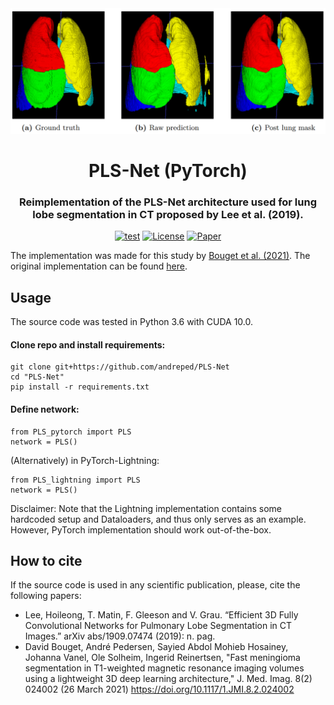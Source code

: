 <div align="center">
<img src="assets/hjelde2020lobe.png" width="800">
<h1 align="center">PLS-Net (PyTorch)</h1>
<h3 align="center">Reimplementation of the PLS-Net architecture used for lung lobe segmentation in CT proposed by Lee et al. (2019).</h3>

[![test](https://github.com/andreped/PLS-Net/actions/workflows/test.yml/badge.svg)](https://github.com/andreped/PLS-Net/actions/workflows/test.yml)
[![License](https://img.shields.io/badge/License-MIT-green.svg)](https://opensource.org/licenses/MIT)
[![Paper](https://zenodo.org/badge/DOI/10.1117/1.JMI.8.2.024002.svg)](https://doi.org/10.1117/1.JMI.8.2.024002)
</div>

The implementation was made for this study by [Bouget et al. (2021)](https://doi.org/10.1117/1.JMI.8.2.024002). The original implementation can be found [here](https://arxiv.org/abs/1909.07474).

## Usage

The source code was tested in Python 3.6 with CUDA 10.0.

#### Clone repo and install requirements:
```
git clone git+https://github.com/andreped/PLS-Net
cd "PLS-Net"
pip install -r requirements.txt
```

#### Define network:
```
from PLS_pytorch import PLS
network = PLS()
```

(Alternatively) in PyTorch-Lightning:
```
from PLS_lightning import PLS
network = PLS()
```

Disclaimer: Note that the Lightning implementation contains some hardcoded setup and Dataloaders, and thus only serves as an example. However, PyTorch implementation should work out-of-the-box.

## How to cite
If the source code is used in any scientific publication, please, cite the following papers:
* Lee, Hoileong, T. Matin, F. Gleeson and V. Grau. “Efficient 3D Fully Convolutional Networks for Pulmonary Lobe Segmentation in CT Images.” arXiv abs/1909.07474 (2019): n. pag.
* David Bouget, André Pedersen, Sayied Abdol Mohieb Hosainey, Johanna Vanel, Ole Solheim, Ingerid Reinertsen, "Fast meningioma segmentation in T1-weighted magnetic resonance imaging volumes using a lightweight 3D deep learning architecture," J. Med. Imag. 8(2) 024002 (26 March 2021) https://doi.org/10.1117/1.JMI.8.2.024002
